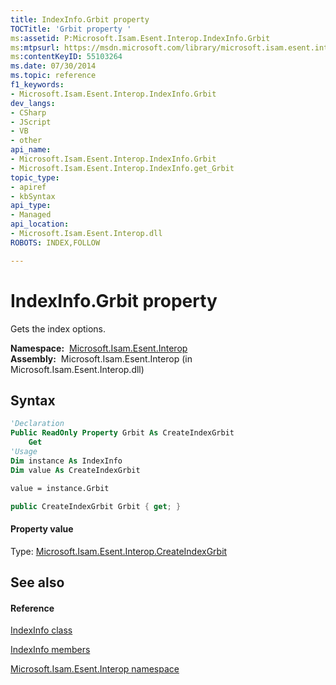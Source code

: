 ```yaml
---
title: IndexInfo.Grbit property 
TOCTitle: 'Grbit property '
ms:assetid: P:Microsoft.Isam.Esent.Interop.IndexInfo.Grbit
ms:mtpsurl: https://msdn.microsoft.com/library/microsoft.isam.esent.interop.indexinfo.grbit(v=EXCHG.10)
ms:contentKeyID: 55103264
ms.date: 07/30/2014
ms.topic: reference
f1_keywords:
- Microsoft.Isam.Esent.Interop.IndexInfo.Grbit
dev_langs:
- CSharp
- JScript
- VB
- other
api_name: 
- Microsoft.Isam.Esent.Interop.IndexInfo.Grbit
- Microsoft.Isam.Esent.Interop.IndexInfo.get_Grbit
topic_type: 
- apiref
- kbSyntax
api_type: 
- Managed
api_location: 
- Microsoft.Isam.Esent.Interop.dll
ROBOTS: INDEX,FOLLOW

---
```


# IndexInfo.Grbit property

Gets the index options.

**Namespace:**  [Microsoft.Isam.Esent.Interop](hh596136\(v=exchg.10\).md)  
**Assembly:**  Microsoft.Isam.Esent.Interop (in Microsoft.Isam.Esent.Interop.dll)

## Syntax

``` vb
'Declaration
Public ReadOnly Property Grbit As CreateIndexGrbit
    Get
'Usage
Dim instance As IndexInfo
Dim value As CreateIndexGrbit

value = instance.Grbit
```

``` csharp
public CreateIndexGrbit Grbit { get; }
```

#### Property value

Type: [Microsoft.Isam.Esent.Interop.CreateIndexGrbit](hh578433\(v=exchg.10\).md)  

## See also

#### Reference

[IndexInfo class](dn350919\(v=exchg.10\).md)

[IndexInfo members](dn350916\(v=exchg.10\).md)

[Microsoft.Isam.Esent.Interop namespace](hh596136\(v=exchg.10\).md)

